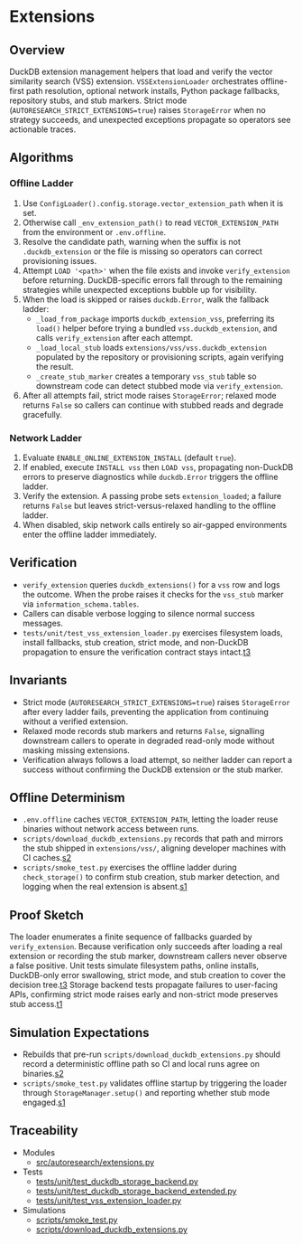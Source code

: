# Extensions

## Overview

DuckDB extension management helpers that load and verify the vector similarity
search (VSS) extension. `VSSExtensionLoader` orchestrates offline-first path
resolution, optional network installs, Python package fallbacks, repository
stubs, and stub markers. Strict mode (`AUTORESEARCH_STRICT_EXTENSIONS=true`)
raises `StorageError` when no strategy succeeds, and unexpected exceptions
propagate so operators see actionable traces.

## Algorithms

### Offline Ladder

1. Use `ConfigLoader().config.storage.vector_extension_path` when it is set.
2. Otherwise call `_env_extension_path()` to read `VECTOR_EXTENSION_PATH` from
   the environment or `.env.offline`.
3. Resolve the candidate path, warning when the suffix is not
   `.duckdb_extension` or the file is missing so operators can correct
   provisioning issues.
4. Attempt `LOAD '<path>'` when the file exists and invoke `verify_extension`
   before returning. DuckDB-specific errors fall through to the remaining
   strategies while unexpected exceptions bubble up for visibility.
5. When the load is skipped or raises `duckdb.Error`, walk the fallback ladder:
   - `_load_from_package` imports `duckdb_extension_vss`, preferring its
     `load()` helper before trying a bundled `vss.duckdb_extension`, and calls
     `verify_extension` after each attempt.
   - `_load_local_stub` loads `extensions/vss/vss.duckdb_extension` populated by
     the repository or provisioning scripts, again verifying the result.
   - `_create_stub_marker` creates a temporary `vss_stub` table so downstream
     code can detect stubbed mode via `verify_extension`.
6. After all attempts fail, strict mode raises `StorageError`; relaxed mode
   returns `False` so callers can continue with stubbed reads and degrade
   gracefully.

### Network Ladder

1. Evaluate `ENABLE_ONLINE_EXTENSION_INSTALL` (default `true`).
2. If enabled, execute `INSTALL vss` then `LOAD vss`, propagating non-DuckDB
   errors to preserve diagnostics while `duckdb.Error` triggers the offline
   ladder.
3. Verify the extension. A passing probe sets `extension_loaded`; a failure
   returns `False` but leaves strict-versus-relaxed handling to the offline
   ladder.
4. When disabled, skip network calls entirely so air-gapped environments enter
   the offline ladder immediately.

## Verification

- `verify_extension` queries `duckdb_extensions()` for a `vss` row and logs
  the outcome. When the probe raises it checks for the `vss_stub` marker via
  `information_schema.tables`.
- Callers can disable verbose logging to silence normal success messages.
- `tests/unit/test_vss_extension_loader.py` exercises filesystem loads,
  install fallbacks, stub creation, strict mode, and non-DuckDB propagation to
  ensure the verification contract stays intact.[t3]

## Invariants

- Strict mode (`AUTORESEARCH_STRICT_EXTENSIONS=true`) raises `StorageError`
  after every ladder fails, preventing the application from continuing without
  a verified extension.
- Relaxed mode records stub markers and returns `False`, signalling downstream
  callers to operate in degraded read-only mode without masking missing
  extensions.
- Verification always follows a load attempt, so neither ladder can report a
  success without confirming the DuckDB extension or the stub marker.

## Offline Determinism

- `.env.offline` caches `VECTOR_EXTENSION_PATH`, letting the loader reuse
  binaries without network access between runs.
- `scripts/download_duckdb_extensions.py` records that path and mirrors the
  stub shipped in `extensions/vss/`, aligning developer machines with CI
  caches.[s2]
- `scripts/smoke_test.py` exercises the offline ladder during
  `check_storage()` to confirm stub creation, stub marker detection, and
  logging when the real extension is absent.[s1]

## Proof Sketch

The loader enumerates a finite sequence of fallbacks guarded by
`verify_extension`. Because verification only succeeds after loading a real
extension or recording the stub marker, downstream callers never observe a
false positive. Unit tests simulate filesystem paths, online installs,
DuckDB-only error swallowing, strict mode, and stub creation to cover the
decision tree.[t3] Storage backend tests propagate failures to user-facing
APIs, confirming strict mode raises early and non-strict mode preserves stub
access.[t1][t2]

## Simulation Expectations

- Rebuilds that pre-run `scripts/download_duckdb_extensions.py` should record
  a deterministic offline path so CI and local runs agree on binaries.[s2]
- `scripts/smoke_test.py` validates offline startup by triggering the loader
  through `StorageManager.setup()` and reporting whether stub mode engaged.[s1]

## Traceability

- Modules
  - [src/autoresearch/extensions.py][m1]
- Tests
  - [tests/unit/test_duckdb_storage_backend.py][t1]
  - [tests/unit/test_duckdb_storage_backend_extended.py][t2]
  - [tests/unit/test_vss_extension_loader.py][t3]
- Simulations
  - [scripts/smoke_test.py][s1]
  - [scripts/download_duckdb_extensions.py][s2]

[m1]: ../../src/autoresearch/extensions.py
[t1]: ../../tests/unit/test_duckdb_storage_backend.py
[t2]: ../../tests/unit/test_duckdb_storage_backend_extended.py
[t3]: ../../tests/unit/test_vss_extension_loader.py
[s1]: ../../scripts/smoke_test.py
[s2]: ../../scripts/download_duckdb_extensions.py

